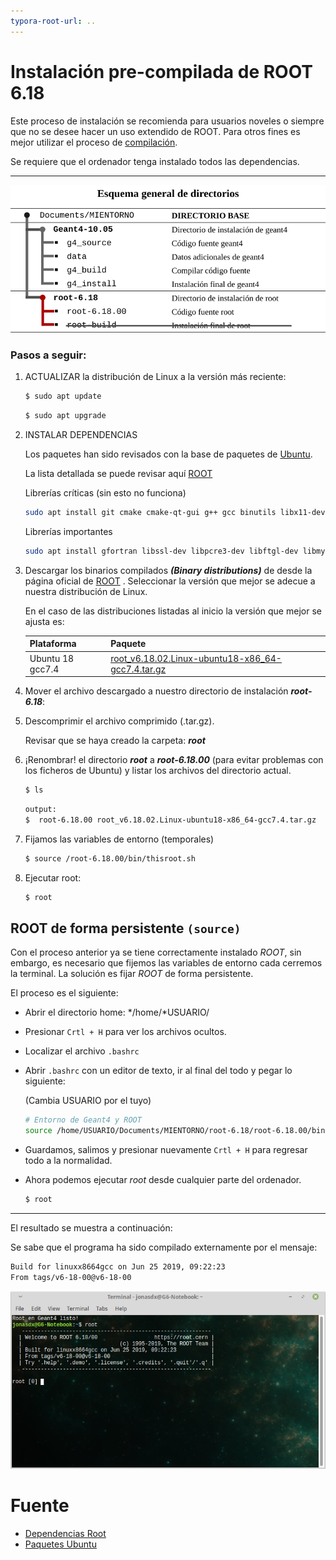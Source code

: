 ```yaml
---
typora-root-url: ..
---
```


# Instalación pre-compilada de ROOT 6.18

Este proceso de instalación se recomienda para usuarios noveles o siempre que no se desee hacer un uso extendido de ROOT. Para otros fines es mejor utilizar el proceso de [compilación](/ROOT/install_ROOT.md).

Se requiere que el ordenador tenga instalado todos las dependencias.

------



![](/ROOT/images/dir_binary.png)

### Pasos a seguir:

1. ACTUALIZAR la distribución de Linux a la versión más reciente:

   ```bash
   $ sudo apt update
   ```

   ```bash
   $ sudo apt upgrade
   ```

2. INSTALAR DEPENDENCIAS

   Los paquetes han sido revisados con la base de paquetes de [Ubuntu](https://packages.ubuntu.com/).

   La lista detallada se puede revisar aquí [ROOT](https://root.cern.ch/build-prerequisites)

   Librerías críticas (sin esto no funciona)

   ```bash
   sudo apt install git cmake cmake-qt-gui g++ gcc binutils libx11-dev libxpm-dev libxft-dev libxext-dev libpng-dev libpng++-dev libjpeg-dev
   ```

   Librerías importantes

   ```bash
   sudo apt install gfortran libssl-dev libpcre3-dev libftgl-dev libmysqlclient-dev libfftw3-dev libcfitsio-dev graphviz-dev libavahi-compat-libdnssd-dev libldap2-dev python-dev libxml2-dev libkrb5-dev libgsl23 libgsl-dev
   
   ```

   

3. Descargar los binarios compilados ***(Binary distributions)*** de desde la página oficial de [ROOT](https://root.cern.ch/downloading-root) . Seleccionar la versión que mejor se adecue a nuestra distribución de Linux.

   En el caso de las distribuciones listadas al inicio la versión que mejor se ajusta es:

   | Plataforma       | Paquete                                                      |
   | ---------------- | ------------------------------------------------------------ |
   | Ubuntu 18 gcc7.4 | [root_v6.18.02.Linux-ubuntu18-x86_64-gcc7.4.tar.gz](https://root.cern/download/root_v6.18.02.Linux-ubuntu18-x86_64-gcc7.4.tar.gz) |

4. Mover el archivo descargado a nuestro directorio de instalación ***root-6.18***:

5. Descomprimir el archivo comprimido (.tar.gz). 

   Revisar que se haya creado la carpeta: ***root***

6. ¡Renombrar! el directorio ***root*** a ***root-6.18.00*** (para evitar problemas con los ficheros de Ubuntu) y listar los archivos del directorio actual.

   ```bash
   $ ls 
   ```

   ```bash
   output:
   $  root-6.18.00 root_v6.18.02.Linux-ubuntu18-x86_64-gcc7.4.tar.gz
   ```

7. Fijamos las variables de entorno (temporales)

   ```bash
   $ source /root-6.18.00/bin/thisroot.sh
   ```

8. Ejecutar root:

   ```bash
   $ root
   ```

   

## ROOT de forma persistente `(source)`

Con el proceso anterior ya se tiene correctamente instalado *ROOT*, sin embargo, es necesario que fijemos las variables de entorno cada cerremos la terminal. La solución es fijar *ROOT* de forma persistente.

El proceso es el siguiente:

- Abrir el directorio home: */home/*USUARIO/

- Presionar `Crtl + H` para ver los archivos ocultos.

- Localizar el archivo `.bashrc`

- Abrir `.bashrc` con un editor de texto, ir al final del todo y pegar lo siguiente:

  (Cambia USUARIO por el tuyo)

  ```bash
  # Entorno de Geant4 y ROOT
  source /home/USUARIO/Documents/MIENTORNO/root-6.18/root-6.18.00/bin/thisroot.sh
  ```

- Guardamos, salimos y presionar nuevamente `Crtl + H` para regresar todo a la normalidad.

- Ahora podemos ejecutar *root* desde cualquier parte del ordenador.

  ```bash
  $ root
  ```

---

El resultado se muestra a continuación:

Se sabe que el programa ha sido compilado externamente por el mensaje:

```bash
Build for linuxx8664gcc on Jun 25 2019, 09:22:23
From tags/v6-18-00@v6-18-00
```

![](/ROOT/images/binary_root.png)



# Fuente

* [Dependencias Root](https://root.cern.ch/build-prerequisites)
* [Paquetes Ubuntu](https://packages.ubuntu.com/)